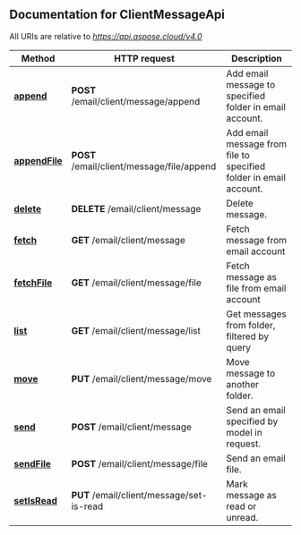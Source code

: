 
## Documentation for ClientMessageApi

All URIs are relative to *https://api.aspose.cloud/v4.0*

Method | HTTP request | Description
------ | ------------ | -----------
 [**append**](ClientMessageApi.md#append) | **POST** /email/client/message/append | Add email message to specified folder in email account.             
 [**appendFile**](ClientMessageApi.md#appendFile) | **POST** /email/client/message/file/append | Add email message from file to specified folder in email account.             
 [**delete**](ClientMessageApi.md#delete) | **DELETE** /email/client/message | Delete message.             
 [**fetch**](ClientMessageApi.md#fetch) | **GET** /email/client/message | Fetch message from email account             
 [**fetchFile**](ClientMessageApi.md#fetchFile) | **GET** /email/client/message/file | Fetch message as file from email account             
 [**list**](ClientMessageApi.md#list) | **GET** /email/client/message/list | Get messages from folder, filtered by query             
 [**move**](ClientMessageApi.md#move) | **PUT** /email/client/message/move | Move message to another folder.             
 [**send**](ClientMessageApi.md#send) | **POST** /email/client/message | Send an email specified by model in request.             
 [**sendFile**](ClientMessageApi.md#sendFile) | **POST** /email/client/message/file | Send an email file.             
 [**setIsRead**](ClientMessageApi.md#setIsRead) | **PUT** /email/client/message/set-is-read | Mark message as read or unread.             


    

